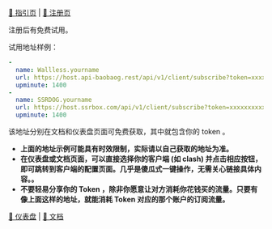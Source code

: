[guide]: https://go.ssrdog.com/?code=rZk0edtQ
[register]: https://dog.ssrdog.cc/#/register?code=rZk0edtQ

[🥭 指引页][guide] | [🍋 注册页][register]

注册后有免费试用。

试用地址样例：

~~~ yml
- 
  name: Wallless.yourname
  url: https://host.api-baobaog.rest/api/v1/client/subscribe?token=xxxxxxxxxxxyour-tokenxxxxxxxxxxx
  upminute: 1400
- 
  name: SSRDOG.yourname
  url: https://host.ssrbox.com/api/v1/client/subscribe?token=xxxxxxxxxxxyour-tokenxxxxxxxxxxx
  upminute: 1400
~~~

该地址分别在文档和仪表盘页面可免费获取，其中就包含你的 token 。

- **上面的地址示例可能具有时效限制，实际请以自己获取的地址为准。**
- **在仪表盘或文档页面，可以直接选择你的客户端 (如 clash) 并点击相应按钮，即可跳转到客户端的配置页面。几乎是傻瓜式一键操作，无需关心链接具体内容。。**
- **不要轻易分享你的 Token ，除非你愿意让对方消耗你花钱买的流量。只要有像上面这样的地址，就能消耗 Token 对应的那个账户的订阅流量。**

[仪表盘]: https://dog.ssrdog.cc/#/dashboard
[文档]: https://dog.ssrdog.cc/#/knowledge

[🍓 仪表盘][仪表盘] | [🍉 文档][文档]
